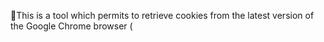 🍪This is a tool which permits to retrieve cookies from the latest version of the Google Chrome browser (
